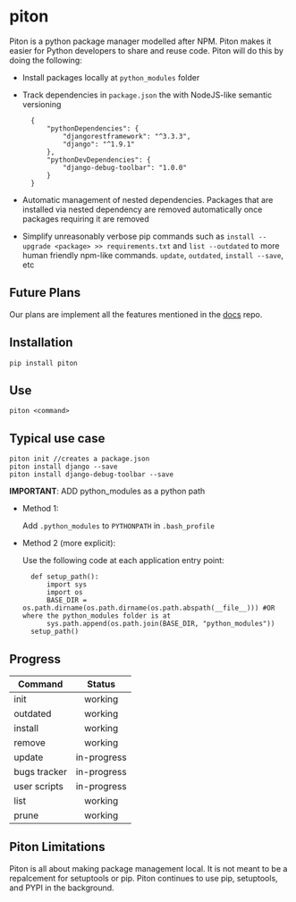 # piton

Piton is a python package manager modelled after NPM. Piton makes it easier for Python developers to share and reuse code. Piton will do this by doing the following:

- Install packages locally at `python_modules` folder

- Track dependencies in `package.json` the with NodeJS-like semantic versioning

		{
			"pythonDependencies": {
				"djangorestframework": "^3.3.3",
				"django": "^1.9.1"
			},
			"pythonDevDependencies": {
				"django-debug-toolbar": "1.0.0"
			}
		}

- Automatic management of nested dependencies. Packages that are installed via nested dependency are removed automatically once packages requiring it are removed

- Simplify unreasonably verbose pip commands such as `install --upgrade <package> >> requirements.txt` and `list --outdated` to more human friendly npm-like commands. `update`, `outdated`, `install --save`, etc

## Future Plans

Our plans are implement all the features mentioned in the [docs](https://github.com/piton-package-manager/docs) repo.

## Installation
```
pip install piton
```
## Use
```
piton <command>
```

## Typical use case

```
piton init //creates a package.json
piton install django --save
piton install django-debug-toolbar --save
```

**IMPORTANT**: ADD python_modules as a python path

- Method 1:

	Add `.python_modules` to `PYTHONPATH` in `.bash_profile`

- Method 2 (more explicit):

	Use the following code at each application entry point:

		def setup_path():
			import sys
			import os
			BASE_DIR = os.path.dirname(os.path.dirname(os.path.abspath(__file__))) #OR where the python_modules folder is at
			sys.path.append(os.path.join(BASE_DIR, "python_modules"))
		setup_path()

## Progress

| Command       | Status        |
| ------------- |:-------------:|
| init          | working       |
| outdated      | working       |
| install       | working       |
| remove        | working       |
| update        | in-progress   |
| bugs tracker  | in-progress   |
| user scripts  | in-progress   |
| list          | working       |
| prune         | working       |

## Piton Limitations

Piton is all about making package management local. It is not meant to be a repalcement for setuptools or pip. Piton continues to use pip, setuptools, and PYPI in the background.
